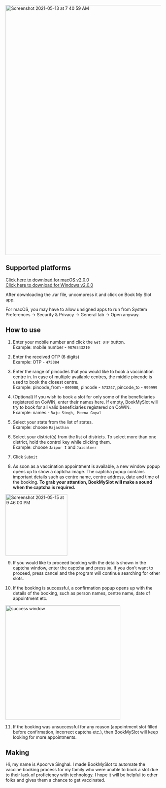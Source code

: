 <img width="812" alt="Screenshot 2021-05-13 at 7 40 59 AM" src="https://user-images.githubusercontent.com/15952329/118070514-af8a4080-b3c3-11eb-8f13-cf50533f167c.png">

## Supported platforms
[Click here to download for macOS v2.0.0](https://easyupload.io/4coffo)   
[Click here to download for Windows v2.0.0](https://easyupload.io/bwc6ne)

After downloading the .rar file, uncompress it and click on Book My Slot app.  

For macOS, you may have to allow unsigned apps to run from System Preferences -> Security & Privacy -> General tab -> Open anyway.

## How to use

1. Enter your mobile number and click the `Get OTP` button.  
Example: mobile number - `9876543210`

2. Enter the received OTP (6 digits)  
Example: OTP - `475384`

3. Enter the range of pincodes that you would like to book a vaccination centre in. In case of multiple available centres, the middle pincode is used to book the closest centre.  
Example: pincode_from - `000000`, pincode - `573247`, pincode_to - `999999`

4. (Optional) If you wish to book a slot for only some of the beneficiaries registered on CoWIN, enter their names here. If empty, BookMySlot will try to book for all valid beneficiaries registered on CoWIN.  
Example: names - `Raju Singh, Meena Goyal`

5. Select your state from the list of states.  
Example: choose `Rajasthan`

6. Select your district(s) from the list of districts. To select more than one district, hold the control key while clicking them.  
Example: choose `Jaipur I` and `Jaisalmer`

7. Click `Submit`

8. As soon as a vaccination appointment is available, a new window popup opens up to show a captcha image. The captcha popup contains important details such as centre name, centre address, date and time of the booking. **To grab your attention, BookMySlot will make a sound when the captcha is required.**  
<img height="200" alt="Screenshot 2021-05-15 at 9 46 00 PM" src="https://user-images.githubusercontent.com/15952329/118370876-66a2d980-b5c7-11eb-8b46-913b5b437617.png">

9. If you would like to proceed booking with the details shown in the captcha window, enter the captcha and press `OK`. If you don't want to proceed, press cancel and the program will continue searching for other slots. 

10. If the booking is successful, a confirmation popup opens up with the details of the booking, such as person names, centre name, date of appointment etc.  
<img width="372" alt="success window" src="https://user-images.githubusercontent.com/15952329/117899446-c312aa00-b2e4-11eb-8442-28a2daf5b8d9.png">

11. If the booking was unsuccessful for any reason (appointment slot filled before confirmation, incorrect captcha etc.), then BookMySlot will keep looking for more appointments.

## Making

Hi, my name is Apoorve Singhal. I made BookMySlot to automate the vaccine booking process for my family who were unable to book a slot due to their lack of proficiency with technology. I hope it will be helpful to other folks and gives them a chance to get vaccinated.

